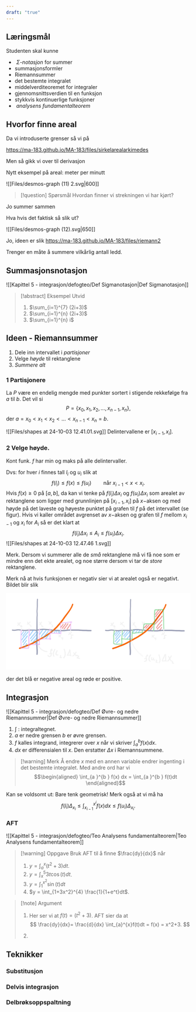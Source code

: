 ```yaml
---
draft: "true"
---
```

## Læringsmål

Studenten skal kunne
-  $\Sigma$-*notasjon* for summer 
-  summasjonsformler
- Riemannsummer
- det bestemte integralet
- middelverditeoremet for integraler
- gjennomsnittsverdien til en funksjon
- stykkvis kontinuerlige funksjoner
-  _analysens fundamentalteorem_ 

## Hvorfor finne areal

Da vi introduserte grenser så vi på

https://ma-183.github.io/MA-183/files/sirkelarealarkimedes

Men så gikk vi over til derivasjon

Nytt eksempel på areal: meter per minutt

![[Files/desmos-graph (11) 2.svg|600]]

> [!question] Spørsmål 
> Hvordan finner vi strekningen vi har kjørt?

Jo summer sammen

Hva hvis det faktisk så slik ut?

![[Files/desmos-graph (12).svg|650]]

Jo, ideen er slik
https://ma-183.github.io/MA-183/files/riemann2

Trenger en måte å summere vilkårlig antall ledd.
## Summasjonsnotasjon


![[Kapittel 5 - integrasjon/defogteo/Def Sigmanotasjon|Def Sigmanotasjon]]

> [!abstract] Eksempel 
> Utvid 
> 1. $\sum_{i=1}^{7} (2i+3)$ 
> 2. $\sum_{i=1}^{n} (2i+3)$ 
> 3. $\sum_{i=1}^{n} i$ 


## Ideen - Riemannsummer

1. Dele inn intervallet i *partisjoner*
2. Velge *høyde* til rektanglene
3. *Summere alt*

### 1 Partisjonere

La $P$ være en endelig mengde med punkter sortert i stigende rekkefølge fra $a$ til $b$. Det vil si
$$
P = \{x_0, x_1, x_2, \ldots, x_{n-1}, x_n\},
$$
der $a = x_0 < x_1 < x_2<\ldots< x_{n-1}<x_n = b.$

![[Files/shapes at 24-10-03 12.41.01.svg]]
Delintervallene er $[x_{i-1}, x_i]$.
### 2 Velge høyde.

Kont funk. $f$ har min og maks på alle delintervaller.

Dvs: for hver $i$ finnes tall $l_i$ og $u_i$ slik at
$$
f(l_i) \leq f(x) \leq f(u_i)  \quad\quad \text{når } x_{i-1}< x < x_i.
$$
Hvis $f(x) \geq 0$ på $[a,b]$, da kan vi tenke på $f(l_i)\Delta x_i$ og $f(u_i)\Delta x_i$ som arealet av rektanglene som ligger med grunnlinjen på $[x_{i-1}, x_i]$ på $x-$aksen og med høyde på det laveste og høyeste punktet på grafen til $f$ på det intervallet (se figur). Hvis vi kaller området avgrenset av $x-$aksen og grafen til $f$ mellom $x_{i-1}$ og $x_i$ for $A_i$ så er det klart at 
$$
f(l_i)\Delta x_i \leq A_i \leq f(u_i)\Delta x_i.
$$
![[Files/shapes at 24-10-03 12.47.46 1.svg]]

Merk. Dersom vi summerer alle de *små* rektanglene må vi få noe som er mindre enn det ekte arealet, og noe større dersom vi tar de *store* rektanglene.

Merk nå at hvis funksjonen er negativ sier vi at arealet også er negativt. Bildet blir slik

![](Files/shapes%20at%2024-08-05%2008.41.29.svg)

der det blå er negative areal og røde er positive.
## Integrasjon

![[Kapittel 5 - integrasjon/defogteo/Def Øvre- og nedre Riemannsummer|Def Øvre- og nedre Riemannsummer]]



1.  $\int$ : integraltegnet.
2.  $a$ er nedre grensen  $b$ er øvre grensen.
3.  $f$ kalles  integrand, integrerer over $x$ når vi skriver $\int_{a }^{b }f(x) dx$. 
4. $dx$ er differensialen til $x$. Den erstatter $\Delta x$ i Riemannsummene. 

> [!warning] Merk
> Å endre $x$ med en annen variable endrer ingenting i det bestemte integralet. Med andre ord har vi
> $$\begin{aligned} \int_{a }^{b } f(x) dx = \int_{a }^{b } f(t)dt  \end{aligned}$$  

Kan se voldsomt ut: Bare tenk geometrisk! Merk også at vi må ha
$$
f(l_i)\Delta_{x_i} \leq \int_{x_{i-1}}^{x^i}f(x)dx \leq f(u_i)\Delta_{x_i}.
$$

### AFT

![[Kapittel 5 - integrasjon/defogteo/Teo Analysens fundamentalteorem|Teo Analysens fundamentalteorem]]



> [!warning] Oppgave 
> Bruk AFT til å finne $\frac{dy}{dx}$ når
> 
> 1. $y = \int_{a}^{x}(t^2+3)dt$.
> 2. $y = \int_{x}^{5}3t\cos(t)dt$.
> 3. $y=\int_{1}^{x^2}\sin(t)dt$
> 4. $y = \int_{1+3x^2}^{4} \frac{1}{1+e^t}dt$.

> [!note] Argument 
> 
> 1. Her ser vi at $f(t) = (t^2+3)$. AFT sier da at 
> $$
> \frac{dy}{dx}= \frac{d}{dx} \int_{a}^{x}f(t)dt = f(x) = x^2+3.
> $$
> 
> 2. 
## Teknikker

### Substitusjon


### Delvis integrasjon


### Delbrøksoppspaltning

